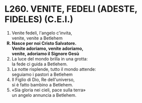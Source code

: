 # L260. VENITE, FEDELI (ADESTE, FIDELES) (C.E.I.)
<ol>
  <li value="1">Venite fedeli, l'angelo c'invita,<br>venite, venite a Betlehem</li>
  <b><li type="A" value="18">Nasce per noi Cristo Salvatore.<br>Venite adoriamo, venite adoriamo,<br>venite, adoriamo il Signore Gesù</li></b>
  <li value="2">La luce del mondo brilla in una grotta:<br>la fede ci guida a Betlehem.</li>
  <li>La notte risplende, tutto il mondo attende:<br>seguiamo i pastori a Betlehem</li>
  <li>Il Figlio di Dio, Re dell'universo,<br>si è fatto bambino a Betlehem.</li>
  <li>«Sia gloria nei cieli, pace sulla terra»<br>un angelo annuncia a Betlehem.</li>
</ol>
